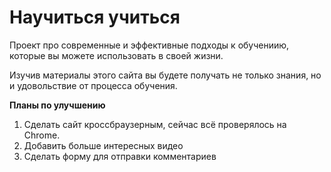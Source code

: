 # Научиться учиться

Проект про современные и эффективные подходы к обучениию,
которые вы можете использовать в своей жизни.

Изучив материалы этого сайта вы будете получать не только знания,
но и удовольствие от процесса обучения.

**Планы по улучшению**

1. Сделать сайт кроссбраузерным, сейчас всё проверялось на Chrome.
2. Добавить больше интересных видео
3. Сделать форму для отправки комментариев
